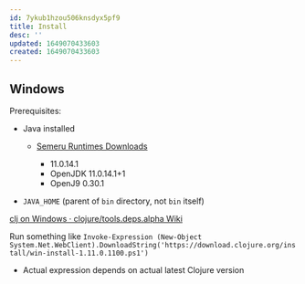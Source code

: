 ```yaml
---
id: 7ykub1hzou506knsdyx5pf9
title: Install
desc: ''
updated: 1649070433603
created: 1649070433603
---
```


## Windows

Prerequisites:

- Java installed

  - [Semeru Runtimes Downloads](https://developer.ibm.com/languages/java/semeru-runtimes/downloads)

    - 11.0.14.1
    - OpenJDK 11.0.14.1+1
    - OpenJ9 0.30.1

- `JAVA_HOME` (parent of `bin` directory, not `bin` itself)

[clj on Windows · clojure/tools.deps.alpha Wiki](https://github.com/clojure/tools.deps.alpha/wiki/clj-on-Windows)


Run something like `Invoke-Expression (New-Object System.Net.WebClient).DownloadString('https://download.clojure.org/install/win-install-1.11.0.1100.ps1')`

- Actual expression depends on actual latest Clojure version
